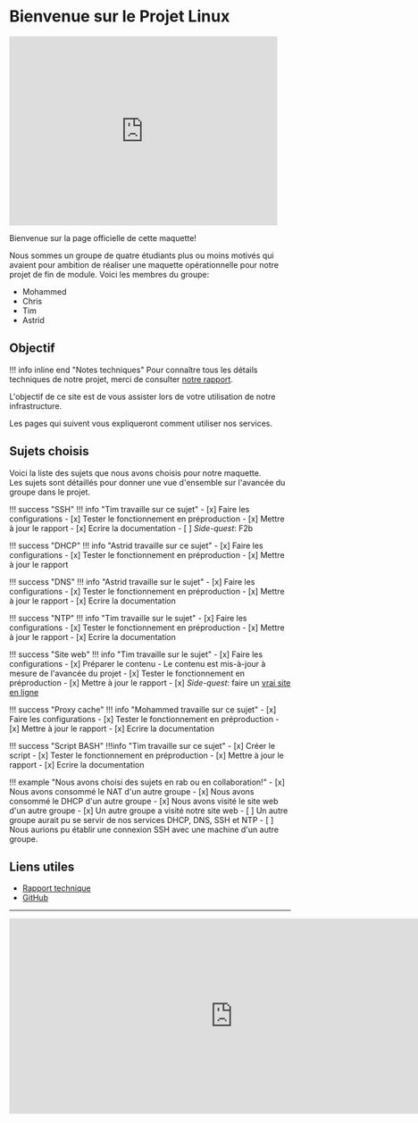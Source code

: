 # Bienvenue sur le Projet Linux
 
<iframe margin="auto" src="https://giphy.com/embed/4N5ddOOJJ7gtKTgNac" width="480" height="339" frameBorder="0" class="giphy-embed" allowFullScreen></iframe>
 
Bienvenue sur la page officielle de cette maquette!
 
Nous sommes un groupe de quatre étudiants plus ou moins motivés qui avaient pour ambition de réaliser une maquette opérationnelle pour notre projet de fin de module.
Voici les membres du groupe:
 
 - Mohammed
 - Chris
 - Tim
 - Astrid
 
## Objectif
 
!!! info inline end "Notes techniques"
    Pour connaître tous les détails techniques de notre projet, merci de consulter [notre rapport](http://rapport.projetlinux.frolov.eu).
 
L'objectif de ce site est de vous assister lors de votre utilisation de notre infrastructure.
 
Les pages qui suivent vous expliqueront comment utiliser nos services.
 
## Sujets choisis
 
Voici la liste des sujets que nous avons choisis pour notre maquette. <br>
Les sujets sont détaillés pour donner une vue d'ensemble sur l'avancée du groupe dans le projet.
 
!!! success "SSH"
    !!! info "Tim travaille sur ce sujet"
     - [x] Faire les configurations
     - [x] Tester le fonctionnement en préproduction
     - [x] Mettre à jour le rapport
          - [x] Ecrire la documentation
     - [ ] *Side-quest*: F2b
 
!!! success "DHCP"
    !!! info "Astrid travaille sur ce sujet"
     - [x] Faire les configurations
     - [x] Tester le fonctionnement en préproduction
     - [x] Mettre à jour le rapport
 
!!! success "DNS"
    !!! info "Astrid travaille sur le sujet"
     - [x] Faire les configurations
     - [x] Tester le fonctionnement en préproduction
     - [x] Mettre à jour le rapport
          - [x] Ecrire la documentation
 
!!! success "NTP"
    !!! info "Tim travaille sur le sujet"
     - [x] Faire les configurations
     - [x] Tester le fonctionnement en préproduction
     - [x] Mettre à jour le rapport
          - [x] Ecrire la documentation
 
!!! success "Site web"
    !!! info "Tim travaille sur le sujet"
     - [x] Faire les configurations
     - [x] Préparer le contenu
         - Le contenu est mis-à-jour à mesure de l'avancée du projet
     - [x] Tester le fonctionnement en préproduction
     - [x] Mettre à jour le rapport
     - [x] *Side-quest*: faire un [vrai site en ligne](http://projetlinux.site)
 
!!! success "Proxy cache"
    !!! info "Mohammed travaille sur ce sujet"
     - [x] Faire les configurations
     - [x] Tester le fonctionnement en préproduction
     - [x] Mettre à jour le rapport
          - [x] Ecrire la documentation
 
!!! success "Script BASH"
    !!!info "Tim travaille sur ce sujet"
     - [x] Créer le script
     - [x] Tester le fonctionnement en préproduction
     - [x] Mettre à jour le rapport
         - [x] Ecrire la documentation
 
!!! example "Nous avons choisi des sujets en rab ou en collaboration!"
     - [x] Nous avons consommé le NAT d'un autre groupe
     - [x] Nous avons consommé le DHCP d'un autre groupe
     - [x] Nous avons visité le site web d'un autre groupe
     - [x] Un autre groupe a visité notre site web
     - [ ] Un autre groupe aurait pu se servir de nos services DHCP, DNS, SSH et NTP
     - [ ] Nous aurions pu établir une connexion SSH avec une machine d'un autre groupe.
 
## Liens utiles
 
 - [Rapport technique](http://rapport.projetlinux.site)
 - [GitHub](https://github.com/IRS-projets/linux-securite/)
 
<hr>
 
<iframe src="https://discord.com/widget?id=1035554446182195232&theme=dark" width="800" height="350" allowtransparency="true" frameborder="0" float="left" sandbox="allow-popups allow-popups-to-escape-sandbox allow-same-origin allow-scripts"></iframe>
